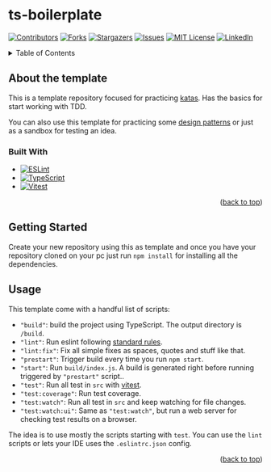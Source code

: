 # ts-boilerplate

<!-- Improved compatibility of back to top link: See: https://github.com/othneildrew/Best-README-Template/pull/73 -->
<a id="readme-top" name="readme-top"></a>
<!--
*** Thanks for checking out the Best-README-Template. If you have a suggestion
*** that would make this better, please fork the repo and create a pull request
*** or simply open an issue with the tag "enhancement".
*** Don't forget to give the project a star!
*** Thanks again! Now go create something AMAZING! :D
-->



<!-- PROJECT SHIELDS -->
<!--
*** I'm using markdown "reference style" links for readability.
*** Reference links are enclosed in brackets [ ] instead of parentheses ( ).
*** See the bottom of this document for the declaration of the reference variables
*** for contributors-url, forks-url, etc. This is an optional, concise syntax you may use.
*** https://www.markdownguide.org/basic-syntax/#reference-style-links
-->
[![Contributors][contributors-shield]][contributors-url]
[![Forks][forks-shield]][forks-url]
[![Stargazers][stars-shield]][stars-url]
[![Issues][issues-shield]][issues-url]
[![MIT License][license-shield]][license-url]
[![LinkedIn][linkedin-shield]][linkedin-url]

<!-- TABLE OF CONTENTS -->
<details>
  <summary>Table of Contents</summary>
  <ol>
    <li>
      <a href="#about-the-project">About the project</a>
      <ul>
        <li><a href="#built-with">Built With</a></li>
      </ul>
    </li>
    <li>
      <a href="#getting-started">Getting Started</a>
    </li>
    <li><a href="#usage">Usage</a></li>
  </ol>
</details>



<!-- ABOUT THE PROJECT -->
## About the template
<div id="about-the-template" name="about-the-template"></div>

This is a template repository focused for practicing [katas](https://kata-log.rocks). Has the basics for start working with TDD.

You can also use this template for practicing some [design patterns](https://refactoring.guru/design-patterns) or just as a sandbox for testing an idea.



### Built With
<div id="built-with" name="built-with"></div>

* [![ESLint][ESLint]][ESLint-url]
* [![TypeScript][TypeScript]][TypeScript-url]
* [![Vitest][Vitest]][Vitest-url]

<p align="right">(<a href="#readme-top">back to top</a>)</p>



<!-- GETTING STARTED -->
## Getting Started
<div id="getting-started" name="getting-started"></div>

Create your new repository using this as template and once you have your repository cloned on your pc just run `npm install` for installing all the dependencies.


<!-- USAGE EXAMPLES -->
## Usage
<div id="usage" name="usage"></div>

This template come with a handful list of scripts:
- `"build"`: build the project using TypeScript. The output directory is `/build`.
- `"lint"`: Run eslint following [standard rules](https://standardjs.com/rules.html).
- `"lint:fix"`: Fix all simple fixes as spaces, quotes and stuff like that.
- `"prestart"`: Trigger build every time you run `npm start`. 
- ️`"start"`: Run `build/index.js`. A build is generated right before running triggered by `"prestart"` script.. 
- ️`"test"`: Run all test in `src` with [vitest](https://vitest.dev). 
- ️`"test:coverage"`: Run test coverage. 
- ️`"test:watch"`: Run all test in `src` and keep watching for file changes. 
- ️`"test:watch:ui"`: Same as `"test:watch"`, but run a web server for checking test results on a browser.

The idea is to use mostly the scripts starting with `test`. You can use the `lint` scripts or lets your IDE uses the `.eslintrc.json` config.

<p align="right">(<a href="#readme-top">back to top</a>)</p>



<!-- MARKDOWN LINKS & IMAGES -->
<!-- https://www.markdownguide.org/basic-syntax/#reference-style-links -->
[contributors-shield]: https://img.shields.io/github/contributors/ulisesantana/ts-boilerplate.svg?style=for-the-badge
[contributors-url]: https://github.com/ulisesantana/ts-boilerplate/graphs/contributors
[forks-shield]: https://img.shields.io/github/forks/ulisesantana/ts-boilerplate.svg?style=for-the-badge
[forks-url]: https://github.com/ulisesantana/ts-boilerplate/network/members
[stars-shield]: https://img.shields.io/github/stars/ulisesantana/ts-boilerplate.svg?style=for-the-badge
[stars-url]: https://github.com/ulisesantana/ts-boilerplate/stargazers
[issues-shield]: https://img.shields.io/github/issues/ulisesantana/ts-boilerplate.svg?style=for-the-badge
[issues-url]: https://github.com/ulisesantana/ts-boilerplate/issues
[license-shield]: https://img.shields.io/github/license/ulisesantana/ts-boilerplate.svg?style=for-the-badge
[license-url]: https://github.com/ulisesantana/ts-boilerplate/blob/master/LICENSE
[linkedin-shield]: https://img.shields.io/badge/-LinkedIn-black.svg?style=for-the-badge&logo=linkedin&colorB=555
[linkedin-url]: https://linkedin.com/in/ulisesantana
[TypeScript]: https://img.shields.io/badge/typescript-3178C6?style=for-the-badge&logo=typescript&logoColor=white
[TypeScript-url]: https://typescriptlang.org
[Vitest]: https://img.shields.io/badge/vitest-729b1a?style=for-the-badge&logo=vitest&logoColor=white
[Vitest-url]: https://vitest.dev
[ESLint]: https://img.shields.io/badge/eslint-341BAB?style=for-the-badge&logo=eslint&logoColor=white
[ESLint-url]: https://eslint.org

